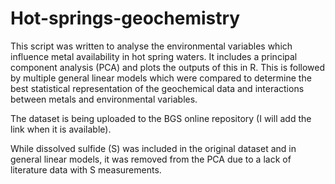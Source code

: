 # Hot-springs-geochemistry

This script was written to analyse the environmental variables which influence metal availability in hot spring waters. It includes a principal component analysis (PCA) and plots the outputs of this in R. This is followed by multiple general linear models which were compared to determine the best statistical representation of the geochemical data and interactions between metals and environmental variables.

The dataset is being uploaded to the BGS online repository (I will add the link when it is available). 

While dissolved sulfide (S) was included in the original dataset and in general linear models, it was removed from the PCA due to a lack of literature data with S measurements. 

